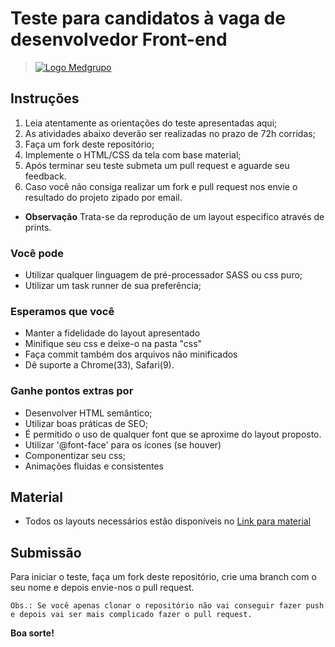 # Teste para candidatos à vaga de desenvolvedor Front-end

> [![Logo Medgrupo](https://d1y36np0qkbzyh.cloudfront.net/logo-medgrupo-2.jpg)](http://www.medgrupo.com.br)

## Instruções

1. Leia atentamente as orientações do teste apresentadas aqui;
2. As atividades abaixo deverão ser realizadas no prazo de 72h corridas;
3. Faça um fork deste repositório;
4. Implemente o HTML/CSS da tela com base material;
5. Após terminar seu teste submeta um pull request e aguarde seu feedback.
6. Caso você não consiga realizar um fork e pull request nos envie o resultado do projeto zipado por email.

- **Observação** Trata-se da reprodução de um layout especifico através de prints.

### Você pode

- Utilizar qualquer linguagem de pré-processador SASS ou css puro;
- Utilizar um task runner de sua preferência;

### Esperamos que você

- Manter a fidelidade do layout apresentado
- Minifique seu css e deixe-o na pasta "css"
- Faça commit também dos arquivos não minificados
- Dê suporte a Chrome(33), Safari(9).

### Ganhe pontos extras por

- Desenvolver HTML semântico;
- Utilizar boas práticas de SEO;
- É permitido o uso de qualquer font que se aproxime do layout proposto.
- Utilizar '@font-face' para os ícones (se houver)
- Componentizar seu css;
- Animações fluidas e consistentes

## Material

- Todos os layouts necessários estão disponíveis no [Link para material](http://d1y36np0qkbzyh.cloudfront.net/medgrupo-prova-frontend.zip)

## Submissão

Para iniciar o teste, faça um fork deste repositório, crie uma branch com o seu nome e depois envie-nos o pull request.

`Obs.: Se você apenas clonar o repositório não vai conseguir fazer push e depois vai ser mais complicado fazer o pull request.`

**Boa sorte!**
